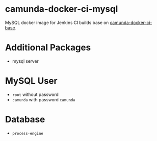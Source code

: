 camunda-docker-ci-mysql
=======================

MySQL docker image for Jenkins CI builds base on [camunda-docker-ci-base][].

# Additional Packages

  - mysql server

# MySQL User

  - `root` without password
  - `camunda` with password `camunda`

# Database

  - `process-engine`

[camunda-docker-ci-base]: https://github.com/camunda-ci/camunda-docker-ci-base
